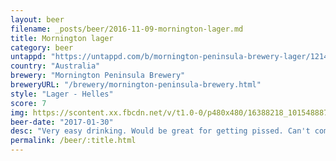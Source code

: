 ```yaml
---
layout: beer
filename: _posts/beer/2016-11-09-mornington-lager.md
title: Mornington lager
category: beer
untappd: "https://untappd.com/b/mornington-peninsula-brewery-lager/1214393"
country: "Australia"
brewery: "Mornington Peninsula Brewery"
breweryURL: "/brewery/mornington-peninsula-brewery.html"
style: "Lager - Helles"
score: 7
img: https://scontent.xx.fbcdn.net/v/t1.0-0/p480x480/16388218_10154888757668745_7230590597008067776_n.jpg?oh=73724aeb52317dfdfe94790ace274407&oe=5A0D1908
beer-date: "2017-01-30"
desc: "Very easy drinking. Would be great for getting pissed. Can't complain"
permalink: /beer/:title.html
---
```

